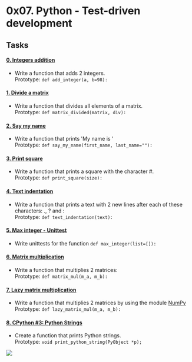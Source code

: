 # 0x07. Python - Test-driven development

## Tasks

#### [0. Integers addition](0-add_integer.py)
* Write a function that adds 2 integers. <br>
Prototype: ```def add_integer(a, b=98):```

#### [1. Divide a matrix](2-matrix_divided.py)
* Write a function that divides all elements of a matrix. <br>
Prototype: ```def matrix_divided(matrix, div):```

#### [2. Say my name](3-say_my_name.py)
* Write a function that prints 'My name is <first name> <last name>' <br>
Prototype: ```def say_my_name(first_name, last_name=""):```

#### [3. Print square](4-print_square.py)
* Write a function that prints a square with the character #. <br>
Prototype: ```def print_square(size):```

#### [4. Text indentation](5-text_indentation.py)
* Write a function that prints a text with 2 new lines after each of these characters: ., ? and : <br>
Prototype: ```def text_indentation(text):```

#### [5. Max integer - Unittest](tests/6-max_integer_test.py)
* Write unittests for the function ```def max_integer(list=[]):```

#### [6. Matrix multiplication](100-matrix_mul.py)
* Write a function that multiplies 2 matrices: <br>
Prototype: ```def matrix_mul(m_a, m_b):```

#### [7. Lazy matrix multiplication](101-lazy_matrix_mul.py)
* Write a function that multiplies 2 matrices by using the module [NumPy](https://numpy.org/) <br>
Prototype: ```def lazy_matrix_mul(m_a, m_b):```

#### [8. CPython #3: Python Strings](102-python.c)
* Create a function that prints Python strings. <br>
Prototype: ```void print_python_string(PyObject *p);```

<img src="https://s3.amazonaws.com/alx-intranet.hbtn.io/uploads/medias/2020/9/2c4f2b92514745519f833afdf5bc5f3eaff8c6ca.gif?X-Amz-Algorithm=AWS4-HMAC-SHA256&X-Amz-Credential=AKIARDDGGGOUSBVO6H7D%2F20220624%2Fus-east-1%2Fs3%2Faws4_request&X-Amz-Date=20220624T104410Z&X-Amz-Expires=86400&X-Amz-SignedHeaders=host&X-Amz-Signature=6e751fb0db6ae13a6aa651f875e9848f10f2ad610991b38afce2dd5a3e989559"/>
